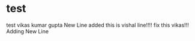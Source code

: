 # test
test
vikas kumar gupta
New Line added
this is vishal line!!!!
fix this vikas!!!
Adding New Line


